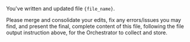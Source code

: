 You've written and updated file `{file_name}`.

Please merge and consolidate your edits, fix any errors/issues you may find, and present the final, complete content
of this file, following the file output instruction above, for the Orchestrator to collect and store.
